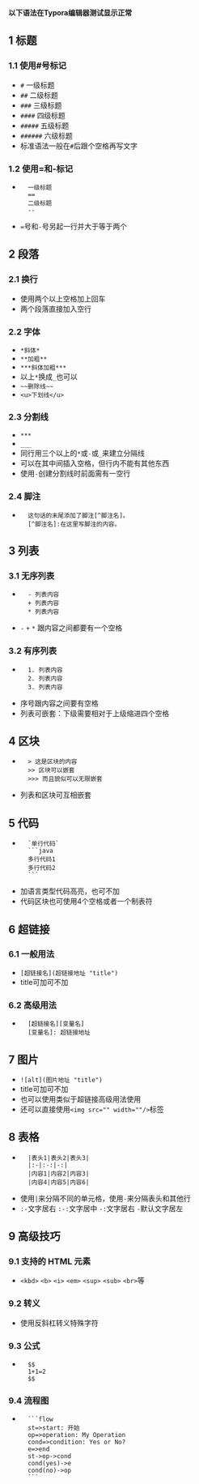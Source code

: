 **以下语法在Typora编辑器测试显示正常**

## 1 标题
### 1.1 使用#号标记
+ `#` 一级标题
+ `##` 二级标题
+ `###` 三级标题
+ `####` 四级标题
+ `#####` 五级标题
+ `######` 六级标题
+ 标准语法一般在`#`后跟个空格再写文字
### 1.2 使用=和-标记
+ ```	
	一级标题
	==
	二级标题
	--
  ```
+ `=`号和`-`号另起一行并大于等于两个

## 2 段落
### 2.1 换行
+ 使用两个以上空格加上回车
+ 两个段落直接加入空行
### 2.2 字体
+ `*斜体*`
+ `**加粗**`
+ `***斜体加粗***`
+ 以上`*`换成`_`也可以
+ `~~删除线~~`
+ `<u>下划线</u>`
### 2.3 分割线
+ `***`
+ `___` 
+ 同行用三个以上的`*`或`-`或`_`来建立分隔线 
+ 可以在其中间插入空格，但行内不能有其他东西
+ 使用`-`创建分割线时前面需有一空行
### 2.4 脚注
+ ```	
	这句话的末尾添加了脚注[^脚注名]。    
	[^脚注名]:在这里写脚注的内容。
  ```

## 3 列表
### 3.1 无序列表
+ ```	
	- 列表内容
	+ 列表内容
	* 列表内容
  ```
+ `-` `+` `*` 跟内容之间都要有一个空格
### 3.2 有序列表
+ ```
	1. 列表内容
	2. 列表内容
	3. 列表内容
  ```
+ 序号跟内容之间要有空格
+ 列表可嵌套：下级需要相对于上级缩进四个空格

## 4 区块
+ ```
	> 这是区块的内容
	>> 区块可以嵌套
	>>> 而且貌似可以无限嵌套
  ```
+ 列表和区块可互相嵌套

## 5 代码
+ ```
	`单行代码`
	​```java
	多行代码1
	多行代码2
	​```
  ```	
+ 加语言类型代码高亮，也可不加
+ 代码区块也可使用4个空格或者一个制表符

## 6 超链接
### 6.1 一般用法
+ `[超链接名](超链接地址 "title")`
+ title可加可不加
### 6.2 高级用法
+ ```		
	[超链接名][变量名]
	[变量名]: 超链接地址
  ```

## 7 图片
+ `![alt](图片地址 "title")`
+ title可加可不加
+ 也可以使用类似于超链接高级用法使用
+ 还可以直接使用`<img src="" width=""/>`标签

## 8 表格
+ ```
	|表头1|表头2|表头3|
	|:-|:-:|-:|	
	|内容1|内容2|内容3|
	|内容4|内容5|内容6|
  ```
+ 使用`|`来分隔不同的单元格，使用`-`来分隔表头和其他行
+ `:-`文字居右 `:-:`文字居中 `-:`文字居右 `-`默认文字居左

## 9 高级技巧
### 9.1 支持的 HTML 元素
+ `<kbd>` `<b>` `<i>` `<em>` `<sup>` `<sub>` `<br>`等
### 9.2 转义
+ 使用反斜杠转义特殊字符
### 9.3 公式
+ ```  
	$$
	1+1=2
	$$
  ```
### 9.4 流程图
+ ```
	​```flow
	st=>start: 开始
	op=>operation: My Operation
	cond=>condition: Yes or No?
	e=>end
	st->op->cond
	cond(yes)->e
	cond(no)->op
	​```
  ```